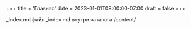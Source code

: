 +++
title = 'Главная'
date = 2023-01-01T08:00:00-07:00
draft = false
+++

_index.md файл _index.md внутри каталога /content/
